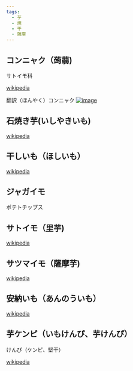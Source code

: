 ```yaml
---
tags:
  - 芋
  - 焼
  - 干
  - 薩摩
---
```


## コンニャク（蒟蒻)

サトイモ科

[wikipedia](https://ja.wikipedia.org/wiki/コンニャク)


翻訳（ほんやく）コンニャク
[![image](https://cdn-xtech.nikkei.com/atcl/nxt/column/18/00996/092000009/ph09.jpg)](https://ja.wikipedia.org/wiki/ほんやくコンニャク)

## 石焼き芋(いしやきいも)

[wikipedia](https://ja.wikipedia.org/wiki/石焼き芋)


## 干しいも（ほしいも）

[wikipedia](https://ja.wikipedia.org/wiki/干しいも)

## ジャガイモ

ポテトチップス

## サトイモ（里芋)

[wikipedia](https://ja.wikipedia.org/wiki/サトイモ)

## サツマイモ（薩摩芋)

[wikipedia](https://ja.wikipedia.org/wiki/サツマイモ)

## 安納いも（あんのういも）

[wikipedia](https://ja.wikipedia.org/wiki/安納いも)

## 芋ケンピ（いもけんぴ、芋けんぴ）

けんぴ（ケンピ、堅干）

[wikipedia](https://ja.wikipedia.org/wiki/芋ケンピ)

